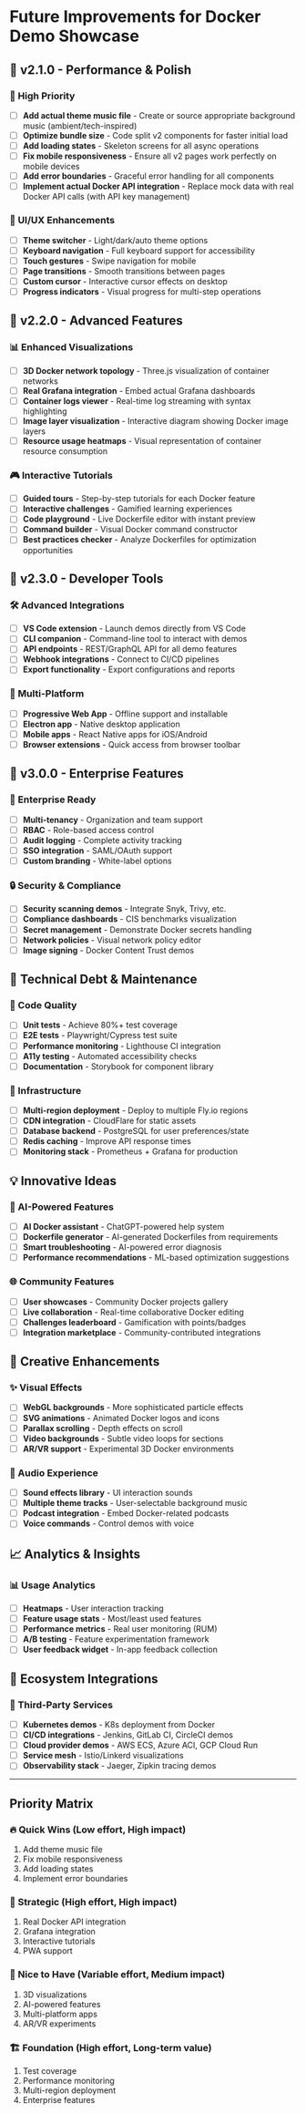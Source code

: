 # Future Improvements for Docker Demo Showcase

## 🚀 v2.1.0 - Performance & Polish

### 🎯 High Priority
- [ ] **Add actual theme music file** - Create or source appropriate background music (ambient/tech-inspired)
- [ ] **Optimize bundle size** - Code split v2 components for faster initial load
- [ ] **Add loading states** - Skeleton screens for all async operations
- [ ] **Fix mobile responsiveness** - Ensure all v2 pages work perfectly on mobile devices
- [ ] **Add error boundaries** - Graceful error handling for all components
- [ ] **Implement actual Docker API integration** - Replace mock data with real Docker API calls (with API key management)

### 🎨 UI/UX Enhancements
- [ ] **Theme switcher** - Light/dark/auto theme options
- [ ] **Keyboard navigation** - Full keyboard support for accessibility
- [ ] **Touch gestures** - Swipe navigation for mobile
- [ ] **Page transitions** - Smooth transitions between pages
- [ ] **Custom cursor** - Interactive cursor effects on desktop
- [ ] **Progress indicators** - Visual progress for multi-step operations

## 🌟 v2.2.0 - Advanced Features

### 📊 Enhanced Visualizations
- [ ] **3D Docker network topology** - Three.js visualization of container networks
- [ ] **Real Grafana integration** - Embed actual Grafana dashboards
- [ ] **Container logs viewer** - Real-time log streaming with syntax highlighting
- [ ] **Image layer visualization** - Interactive diagram showing Docker image layers
- [ ] **Resource usage heatmaps** - Visual representation of container resource consumption

### 🎮 Interactive Tutorials
- [ ] **Guided tours** - Step-by-step tutorials for each Docker feature
- [ ] **Interactive challenges** - Gamified learning experiences
- [ ] **Code playground** - Live Dockerfile editor with instant preview
- [ ] **Command builder** - Visual Docker command constructor
- [ ] **Best practices checker** - Analyze Dockerfiles for optimization opportunities

## 🔧 v2.3.0 - Developer Tools

### 🛠️ Advanced Integrations
- [ ] **VS Code extension** - Launch demos directly from VS Code
- [ ] **CLI companion** - Command-line tool to interact with demos
- [ ] **API endpoints** - REST/GraphQL API for all demo features
- [ ] **Webhook integrations** - Connect to CI/CD pipelines
- [ ] **Export functionality** - Export configurations and reports

### 📱 Multi-Platform
- [ ] **Progressive Web App** - Offline support and installable
- [ ] **Electron app** - Native desktop application
- [ ] **Mobile apps** - React Native apps for iOS/Android
- [ ] **Browser extensions** - Quick access from browser toolbar

## 🚀 v3.0.0 - Enterprise Features

### 🏢 Enterprise Ready
- [ ] **Multi-tenancy** - Organization and team support
- [ ] **RBAC** - Role-based access control
- [ ] **Audit logging** - Complete activity tracking
- [ ] **SSO integration** - SAML/OAuth support
- [ ] **Custom branding** - White-label options

### 🔒 Security & Compliance
- [ ] **Security scanning demos** - Integrate Snyk, Trivy, etc.
- [ ] **Compliance dashboards** - CIS benchmarks visualization
- [ ] **Secret management** - Demonstrate Docker secrets handling
- [ ] **Network policies** - Visual network policy editor
- [ ] **Image signing** - Docker Content Trust demos

## 🎯 Technical Debt & Maintenance

### 🧹 Code Quality
- [ ] **Unit tests** - Achieve 80%+ test coverage
- [ ] **E2E tests** - Playwright/Cypress test suite
- [ ] **Performance monitoring** - Lighthouse CI integration
- [ ] **A11y testing** - Automated accessibility checks
- [ ] **Documentation** - Storybook for component library

### 🔄 Infrastructure
- [ ] **Multi-region deployment** - Deploy to multiple Fly.io regions
- [ ] **CDN integration** - CloudFlare for static assets
- [ ] **Database backend** - PostgreSQL for user preferences/state
- [ ] **Redis caching** - Improve API response times
- [ ] **Monitoring stack** - Prometheus + Grafana for production

## 💡 Innovative Ideas

### 🤖 AI-Powered Features
- [ ] **AI Docker assistant** - ChatGPT-powered help system
- [ ] **Dockerfile generator** - AI-generated Dockerfiles from requirements
- [ ] **Smart troubleshooting** - AI-powered error diagnosis
- [ ] **Performance recommendations** - ML-based optimization suggestions

### 🌐 Community Features
- [ ] **User showcases** - Community Docker projects gallery
- [ ] **Live collaboration** - Real-time collaborative Docker editing
- [ ] **Challenges leaderboard** - Gamification with points/badges
- [ ] **Integration marketplace** - Community-contributed integrations

## 🎨 Creative Enhancements

### ✨ Visual Effects
- [ ] **WebGL backgrounds** - More sophisticated particle effects
- [ ] **SVG animations** - Animated Docker logos and icons
- [ ] **Parallax scrolling** - Depth effects on scroll
- [ ] **Video backgrounds** - Subtle video loops for sections
- [ ] **AR/VR support** - Experimental 3D Docker environments

### 🎵 Audio Experience
- [ ] **Sound effects library** - UI interaction sounds
- [ ] **Multiple theme tracks** - User-selectable background music
- [ ] **Podcast integration** - Embed Docker-related podcasts
- [ ] **Voice commands** - Control demos with voice

## 📈 Analytics & Insights

### 📊 Usage Analytics
- [ ] **Heatmaps** - User interaction tracking
- [ ] **Feature usage stats** - Most/least used features
- [ ] **Performance metrics** - Real user monitoring (RUM)
- [ ] **A/B testing** - Feature experimentation framework
- [ ] **User feedback widget** - In-app feedback collection

## 🔗 Ecosystem Integrations

### 🤝 Third-Party Services
- [ ] **Kubernetes demos** - K8s deployment from Docker
- [ ] **CI/CD integrations** - Jenkins, GitLab CI, CircleCI demos
- [ ] **Cloud provider demos** - AWS ECS, Azure ACI, GCP Cloud Run
- [ ] **Service mesh** - Istio/Linkerd visualizations
- [ ] **Observability stack** - Jaeger, Zipkin tracing demos

---

## Priority Matrix

### 🔥 Quick Wins (Low effort, High impact)
1. Add theme music file
2. Fix mobile responsiveness
3. Add loading states
4. Implement error boundaries

### 🎯 Strategic (High effort, High impact)
1. Real Docker API integration
2. Grafana integration
3. Interactive tutorials
4. PWA support

### 💎 Nice to Have (Variable effort, Medium impact)
1. 3D visualizations
2. AI-powered features
3. Multi-platform apps
4. AR/VR experiments

### 🏗️ Foundation (High effort, Long-term value)
1. Test coverage
2. Performance monitoring
3. Multi-region deployment
4. Enterprise features